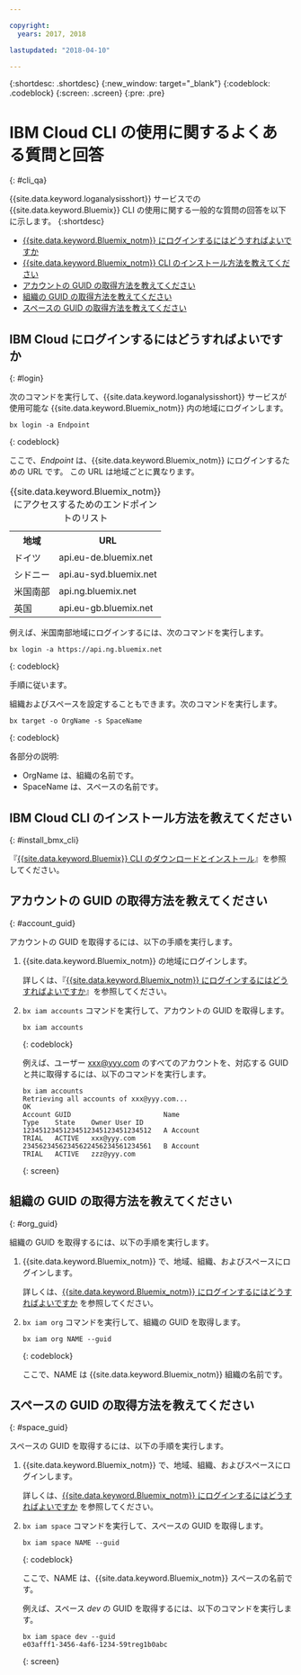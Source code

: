 ```yaml
---

copyright:
  years: 2017, 2018

lastupdated: "2018-04-10"

---
```



{:shortdesc: .shortdesc}
{:new_window: target="_blank"}
{:codeblock: .codeblock}
{:screen: .screen}
{:pre: .pre}


# IBM Cloud CLI の使用に関するよくある質問と回答
{: #cli_qa}

{{site.data.keyword.loganalysisshort}} サービスでの {{site.data.keyword.Bluemix}} CLI の使用に関する一般的な質問の回答を以下に示します。 
{:shortdesc}

* [{{site.data.keyword.Bluemix_notm}} にログインするにはどうすればよいですか](/docs/services/CloudLogAnalysis/qa/cli_qa.html#login)
* [{{site.data.keyword.Bluemix_notm}} CLI のインストール方法を教えてください](/docs/services/CloudLogAnalysis/qa/cli_qa.html#install_bmx_cli)
* [アカウントの GUID の取得方法を教えてください](/docs/services/CloudLogAnalysis/qa/cli_qa.html#account_guid)
* [組織の GUID の取得方法を教えてください](/docs/services/CloudLogAnalysis/qa/cli_qa.html#org_guid)
* [スペースの GUID の取得方法を教えてください](/docs/services/CloudLogAnalysis/qa/cli_qa.html#space_guid)

## IBM Cloud にログインするにはどうすればよいですか
{: #login}

次のコマンドを実行して、{{site.data.keyword.loganalysisshort}} サービスが使用可能な {{site.data.keyword.Bluemix_notm}} 内の地域にログインします。

```
bx login -a Endpoint
```
{: codeblock}
	
ここで、*Endpoint* は、{{site.data.keyword.Bluemix_notm}} にログインするための URL です。 この URL は地域ごとに異なります。
	
<table>
    <caption>{{site.data.keyword.Bluemix_notm}} にアクセスするためのエンドポイントのリスト</caption>
	<tr>
	  <th>地域</th>
	  <th>URL</th>
	</tr>
	<tr>
	  <td>ドイツ</td>
	  <td>api.eu-de.bluemix.net</td>
	</tr>
	<tr>
	  <td>シドニー</td>
	  <td>api.au-syd.bluemix.net</td>
	</tr>
	<tr>
	  <td>米国南部</td>
	  <td>api.ng.bluemix.net</td>
	</tr>
	<tr>
	  <td>英国</td>
	  <td>api.eu-gb.bluemix.net</td>
	</tr>
</table>

例えば、米国南部地域にログインするには、次のコマンドを実行します。
	
```
bx login -a https://api.ng.bluemix.net
```
{: codeblock}

手順に従います。 

組織およびスペースを設定することもできます。次のコマンドを実行します。

```
bx target -o OrgName -s SpaceName
```
{: codeblock}

各部分の説明:

* OrgName は、組織の名前です。
* SpaceName は、スペースの名前です。

	
	
## IBM Cloud CLI のインストール方法を教えてください
{: #install_bmx_cli}

『[{{site.data.keyword.Bluemix}} CLI のダウンロードとインストール](/docs/cli/reference/bluemix_cli/download_cli.html#download_install)』を参照してください。



## アカウントの GUID の取得方法を教えてください
{: #account_guid}
	
アカウントの GUID を取得するには、以下の手順を実行します。
	
1. {{site.data.keyword.Bluemix_notm}} の地域にログインします。 

    詳しくは、『[{{site.data.keyword.Bluemix_notm}} にログインするにはどうすればよいですか](/docs/services/CloudLogAnalysis/qa/cli_qa.html#login)』を参照してください。
	
2. `bx iam accounts` コマンドを実行して、アカウントの GUID を取得します。

    ```
	bx iam accounts
	```
	{: codeblock} 
	
	例えば、ユーザー xxx@yyy.com のすべてのアカウントを、対応する GUID と共に取得するには、以下のコマンドを実行します。
	
	```
	bx iam accounts
	Retrieving all accounts of xxx@yyy.com...
    OK
    Account GUID                       Name                               Type    State    Owner User ID   
    12345123451234512345123451234512   A Account                          TRIAL   ACTIVE   xxx@yyy.com   
    23456234562345622456234561234561   B Account                          TRIAL   ACTIVE   zzz@yyy.com   
	```
	{: screen}

	
## 組織の GUID の取得方法を教えてください
{: #org_guid}

組織の GUID を取得するには、以下の手順を実行します。
	
1. {{site.data.keyword.Bluemix_notm}} で、地域、組織、およびスペースにログインします。 

    詳しくは、[{{site.data.keyword.Bluemix_notm}} にログインするにはどうすればよいですか](/docs/services/CloudLogAnalysis/qa/cli_qa.html#login) を参照してください。

2. `bx iam org` コマンドを実行して、組織の GUID を取得します。 

    ```
    bx iam org NAME --guid
    ```
    {: codeblock}
	
    ここで、NAME は {{site.data.keyword.Bluemix_notm}} 組織の名前です。
		
		
		
## スペースの GUID の取得方法を教えてください
{: #space_guid}
	
スペースの GUID を取得するには、以下の手順を実行します。
	
1. {{site.data.keyword.Bluemix_notm}} で、地域、組織、およびスペースにログインします。 

    詳しくは、[{{site.data.keyword.Bluemix_notm}} にログインするにはどうすればよいですか](/docs/services/CloudLogAnalysis/qa/cli_qa.html#login) を参照してください。
	
2. `bx iam space` コマンドを実行して、スペースの GUID を取得します。 

    ```
    bx iam space NAME --guid
    ```
    {: codeblock}
	
    ここで、NAME は、{{site.data.keyword.Bluemix_notm}} スペースの名前です。 
	
    例えば、スペース *dev* の GUID を取得するには、以下のコマンドを実行します。
	
    ```
    bx iam space dev --guid
    e03afff1-3456-4af6-1234-59treg1b0abc
    ```
    {: screen}




		
		
